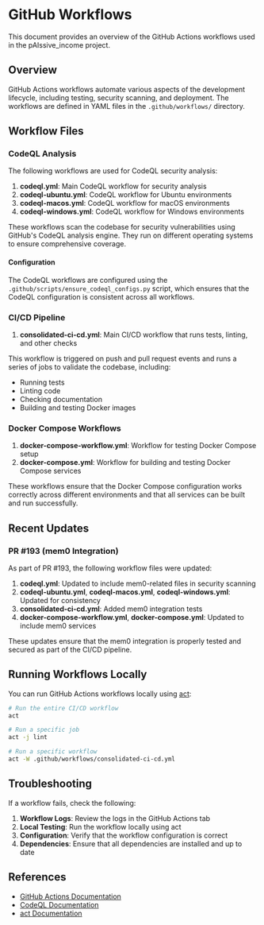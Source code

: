 # GitHub Workflows

This document provides an overview of the GitHub Actions workflows used in the pAIssive_income project.

## Overview

GitHub Actions workflows automate various aspects of the development lifecycle, including testing, security scanning, and deployment. The workflows are defined in YAML files in the `.github/workflows/` directory.

## Workflow Files

### CodeQL Analysis

The following workflows are used for CodeQL security analysis:

1. **codeql.yml**: Main CodeQL workflow for security analysis
2. **codeql-ubuntu.yml**: CodeQL workflow for Ubuntu environments
3. **codeql-macos.yml**: CodeQL workflow for macOS environments
4. **codeql-windows.yml**: CodeQL workflow for Windows environments

These workflows scan the codebase for security vulnerabilities using GitHub's CodeQL analysis engine. They run on different operating systems to ensure comprehensive coverage.

#### Configuration

The CodeQL workflows are configured using the `.github/scripts/ensure_codeql_configs.py` script, which ensures that the CodeQL configuration is consistent across all workflows.

### CI/CD Pipeline

1. **consolidated-ci-cd.yml**: Main CI/CD workflow that runs tests, linting, and other checks

This workflow is triggered on push and pull request events and runs a series of jobs to validate the codebase, including:

- Running tests
- Linting code
- Checking documentation
- Building and testing Docker images

### Docker Compose Workflows

1. **docker-compose-workflow.yml**: Workflow for testing Docker Compose setup
2. **docker-compose.yml**: Workflow for building and testing Docker Compose services

These workflows ensure that the Docker Compose configuration works correctly across different environments and that all services can be built and run successfully.

## Recent Updates

### PR #193 (mem0 Integration)

As part of PR #193, the following workflow files were updated:

1. **codeql.yml**: Updated to include mem0-related files in security scanning
2. **codeql-ubuntu.yml**, **codeql-macos.yml**, **codeql-windows.yml**: Updated for consistency
3. **consolidated-ci-cd.yml**: Added mem0 integration tests
4. **docker-compose-workflow.yml**, **docker-compose.yml**: Updated to include mem0 services

These updates ensure that the mem0 integration is properly tested and secured as part of the CI/CD pipeline.

## Running Workflows Locally

You can run GitHub Actions workflows locally using [act](https://github.com/nektos/act):

```bash
# Run the entire CI/CD workflow
act

# Run a specific job
act -j lint

# Run a specific workflow
act -W .github/workflows/consolidated-ci-cd.yml
```

## Troubleshooting

If a workflow fails, check the following:

1. **Workflow Logs**: Review the logs in the GitHub Actions tab
2. **Local Testing**: Run the workflow locally using act
3. **Configuration**: Verify that the workflow configuration is correct
4. **Dependencies**: Ensure that all dependencies are installed and up to date

## References

- [GitHub Actions Documentation](https://docs.github.com/en/actions)
- [CodeQL Documentation](https://codeql.github.com/docs/)
- [act Documentation](https://github.com/nektos/act)
